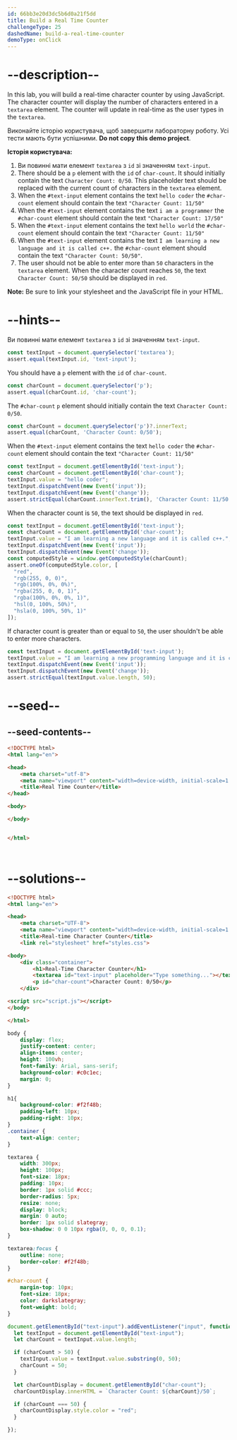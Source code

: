 ```yaml
---
id: 66bb3e20d3dc5b6d0a21f5dd
title: Build a Real Time Counter
challengeType: 25
dashedName: build-a-real-time-counter
demoType: onClick
---
```


# --description--

In this lab, you will build a real-time character counter by using JavaScript. The character counter will display the number of characters entered in a `textarea` element. The counter will update in real-time as the user types in the `textarea`.

Виконайте історію користувача, щоб завершити лабораторну роботу. Усі тести мають бути успішними. **Do not copy this demo project**.

**Історія користувача:**

1. Ви повинні мати елемент `textarea` з `id` зі значенням `text-input`.
2. There should be a `p` element with the `id` of `char-count`. It should initially contain the text `Character Count: 0/50`. This placeholder text should be replaced with the current count of characters in the `textarea` element.
3. When the `#text-input` element contains the text `hello coder` the `#char-count` element should contain the text `"Character Count: 11/50"`
4. When the `#text-input` element contains the text `i am a programmer` the `#char-count` element should contain the text `"Character Count: 17/50"`
5. When the `#text-input` element contains the text `hello world` the `#char-count` element should contain the text `"Character Count: 11/50"`
6. When the `#text-input` element contains the text `I am learning a new language and it is called c++.` the `#char-count` element should contain the text `"Character Count: 50/50"`.
7. The user should not be able to enter more than `50` characters in the `textarea` element. When the character count reaches `50`, the text `Character Count: 50/50` should be displayed in `red`.

**Note:** Be sure to link your stylesheet and the JavaScript file in your HTML.

# --hints--

Ви повинні мати елемент `textarea` з `id` зі значенням `text-input`.

```js
const textInput = document.querySelector('textarea');
assert.equal(textInput.id, 'text-input');
```

You should have a `p` element with the `id` of `char-count`.

```js
const charCount = document.querySelector('p');
assert.equal(charCount.id, 'char-count');
```

The `#char-count` `p` element should initially contain the text `Character Count: 0/50`.

```js
const charCount = document.querySelector('p')?.innerText;
assert.equal(charCount, 'Character Count: 0/50');
```

When the `#text-input` element contains the text `hello coder` the `#char-count` element should contain the text `"Character Count: 11/50"`

```js
const textInput = document.getElementById('text-input');
const charCount = document.getElementById('char-count');
textInput.value = "hello coder";
textInput.dispatchEvent(new Event('input'));
textInput.dispatchEvent(new Event('change'));
assert.strictEqual(charCount.innerText.trim(), 'Character Count: 11/50');
```

When the character count is `50`, the text should be displayed in `red`.

```js
const textInput = document.getElementById('text-input');
const charCount = document.getElementById('char-count');
textInput.value = "I am learning a new language and it is called c++.";
textInput.dispatchEvent(new Event('input'));
textInput.dispatchEvent(new Event('change'));
const computedStyle = window.getComputedStyle(charCount);
assert.oneOf(computedStyle.color, [
  "red",
  "rgb(255, 0, 0)",
  "rgb(100%, 0%, 0%)",
  "rgba(255, 0, 0, 1)",
  "rgba(100%, 0%, 0%, 1)",
  "hsl(0, 100%, 50%)",
  "hsla(0, 100%, 50%, 1)"
]);
```

If character count is greater than or equal to `50`, the user shouldn't be able to enter more characters.

```js
const textInput = document.getElementById('text-input');
textInput.value = "I am learning a new programming language and it is called c++.";
textInput.dispatchEvent(new Event('input'));
textInput.dispatchEvent(new Event('change'));
assert.strictEqual(textInput.value.length, 50);
```

# --seed--

## --seed-contents--

```html
<!DOCTYPE html>
<html lang="en">

<head>
    <meta charset="utf-8">
    <meta name="viewport" content="width=device-width, initial-scale=1.0">
    <title>Real Time Counter</title>
</head>

<body>

</body>


</html>
```

```css

```

```js

```

# --solutions--

```html
<!DOCTYPE html>
<html lang="en">

<head>
    <meta charset="UTF-8">
    <meta name="viewport" content="width=device-width, initial-scale=1.0">
    <title>Real-time Character Counter</title>
    <link rel="stylesheet" href="styles.css">

<body>
    <div class="container">
        <h1>Real-Time Character Counter</h1>
        <textarea id="text-input" placeholder="Type something..."></textarea>
        <p id="char-count">Character Count: 0/50</p>
    </div>

<script src="script.js"></script>
</body>

</html>
```

```css
body {
    display: flex;
    justify-content: center;
    align-items: center;
    height: 100vh;
    font-family: Arial, sans-serif;
    background-color: #c0c1ec;
    margin: 0;
}

h1{
    background-color: #f2f48b;
    padding-left: 10px;
    padding-right: 10px;
}
.container {
    text-align: center;
}

textarea {
    width: 300px;
    height: 100px;
    font-size: 18px;
    padding: 10px;
    border: 1px solid #ccc;
    border-radius: 5px;
    resize: none;
    display: block;
    margin: 0 auto;
    border: 1px solid slategray;
    box-shadow: 0 0 10px rgba(0, 0, 0, 0.1);
}

textarea:focus {
    outline: none;
    border-color: #f2f48b;
}

#char-count {
    margin-top: 10px;
    font-size: 18px;
    color: darkslategray;
    font-weight: bold;
}
```

```js
document.getElementById("text-input").addEventListener("input", function () {
  let textInput = document.getElementById("text-input");
  let charCount = textInput.value.length;

  if (charCount > 50) {
    textInput.value = textInput.value.substring(0, 50);
    charCount = 50;
  }

  let charCountDisplay = document.getElementById("char-count");
  charCountDisplay.innerHTML = `Character Count: ${charCount}/50`;

  if (charCount === 50) {
    charCountDisplay.style.color = "red";
  } 

});
```

